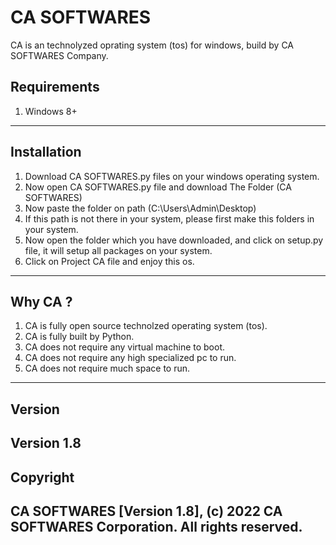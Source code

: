 # CA SOFTWARES

CA is an technolyzed oprating system (tos) for windows, build by CA SOFTWARES Company.

Requirements
-------------
1. Windows 8+ 
-------------

Installation
------------------------------------------------------------------------------------------------------------------------
1. Download CA SOFTWARES.py files on your windows operating system.
2. Now open CA SOFTWARES.py file and download The Folder (CA SOFTWARES)
3. Now paste the folder on path (C:\Users\Admin\Desktop)
4. If this path is not there in your system, please first make this folders in your system.
5. Now open the folder which you have downloaded, and click on setup.py file, it will setup all packages on your system.
6. Click on Project CA file and enjoy this os.
------------------------------------------------------------------------------------------------------------------------

Why CA ?
-------------------------------------------------------------
1. CA is fully open source technolzed operating system (tos).
2. CA is fully built by Python.
3. CA does not require any virtual machine to boot.
4. CA does not require any high specialized pc to run.
5. CA does not require much space to run.
-------------------------------------------------------------


Version
-----------
Version 1.8
-----------


Copyright
-------------------------------------------------------
CA SOFTWARES [Version 1.8],
(c) 2022 CA SOFTWARES Corporation. All rights reserved.
-------------------------------------------------------
